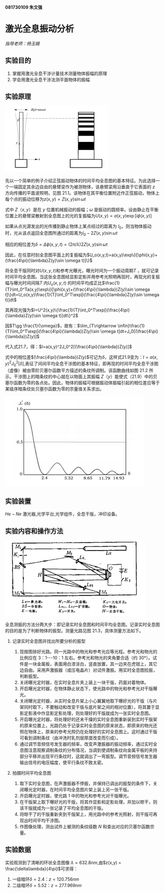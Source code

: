 **081730109 朱文强**

# 激光全息振动分析
*指导老师：杨玉娥*
## 实验目的

1. 掌握用激光全息干涉计量技术测量物体振幅的原理
2. 学会用激光全息干涉法测平面物体的振幅

## 实验原理

![](1.png)

先以一个简单的例子介绍正弦振动物体的时间平均全息图的基本特征。为此选择一个一端固定其余边自由的悬臂梁作为被测物体，该悬臂梁用沿垂直于它表面的 $z$ 方向传播的平面波照明，见图 21.1。该物体在其平衡位置附近作正弦振动，物体上每个点的振动位移为$z(x,y)=Z(x,y)\sin \omega t$

式中 $Z（x,y）$是在 $y$ 位置机械振动的振幅；$\omega$ 是振动的圆频率。设由静止在平衡位置上的悬臂梁散射到全息图上的光的复振幅为$U(x,y)=a(x,y)\exp [i\phi(x,y)]$

如果从点光源发出的光传播到静止物体上某点经过的距离为 $l_0$，则当物体振动时，光从该点返回全息图所通过的距离为$l_0-2Z(x,y)\sin \omega t$

相应的相位差为$\delta=\Delta \phi(x,y,t)=(2\pi/\lambda)2Z(x,y)\sin \omega t$

因此，在任意时刻全息图平面上的复振幅为$U_o(x,y,t)=a(x,y)\exp\{i[\phi(x,y)+(\frac{4\pi}{\lambda}Z(y)\sin \omega t)]\}$

将全息干版同时对$U(x, y,t)$和参考光曝光，曝光时间为一个振动周期$T$ ，就可记录时间平均全息图。当这张全息图经显影定影并用参考光照明再现时，再现光的复振幅与曝光时间间隔$T$ 内$U_o(x, y,t)$ 的时间平均成正比$\frac{1}{T}\int_0^Ta(x,y)\exp\{i[\phi(x,y)+(\frac{4\pi}{\lambda})Z(y)\sin \omega t]\}dt=U_o(x,y)\frac{1}{T}\int_0^T\exp[i(\frac{4\pi}{\lambda}Z(y)\sin \omega t)]dt$

其再现光强为$I=U^2(x,y)\{\frac{1}{T}\int_0^T\exp[i(\frac{4\pi}{\lambda}Z(y)\sin \omega t)]dt\}^2$

因$T\gg \frac{1}{\omega}$，故有：$\lim_{T\rightarrow \infin}\frac{1}{T}\int_0^T\exp[i(\frac{4\pi}{\lambda})Z(y)\sin \omega t]dt=J_0[(\frac{4\pi}{\lambda})Z(y)]$

代入式21.7，得：$I=a(x,y)^2J_0^2[(\frac{4\pi}{\lambda})Z(y)]$

式中的相位差$(\frac{4\pi}{\lambda})Z(y)$可记为$\delta$，这样式21.9变为：$I=a(x,y)^2J_0^2[\delta]$,表征了间间平均全息干涉图的基本特征，即再现的时间平均全息干涉图（虚像）被由零阶贝塞尔函数平方描述的条纹所调制。该函数曲线如图 21.2 所示。干涉图上的暗条纹的中心就在以物面上其振幅 $Z（y）$能使式（21.9）中的贝塞尔函数为零的各点处。因此，物体的振幅可根据振动体振幅引起的相位差应等于某级序暗条纹处贝塞尔函数为零的宗量值关系求出。

![](2.png)

## 实验装置

$He-Ne$ 激光器,光学平台,光学组件，全息干版，冲印设备。

## 实验内容和操作方法

![](3.png)

全息测振的方法分两大步：即记录实时全息图和时间平均全息图。记录实时全息图的目的是为了判断物体的振型。测量光路见图 21.3，具体测量方法如下。

1. 记录实时全息图并找出所要分析的振型
   1. 现按图排好光路。同一光路中的物光和参考光应等光程。参考光和物光的比例应在 3：1---10：1 左右。参考光和物光的夹角要合适（约 30°）。试件是一块金属板，表面用白漆涂白，竖直放置，其一边夹在虎钳上，其它边自由。采用声激振器（或压电晶片）对试件激振。用实时全息图拾振，判断振型。
   2. 关闭曝光定时器，在实时全息片夹上装上一块干版，药面对着物体。
   3. 开启曝光定时器，在物体静止状态下，使光路中的物光和参考光对干版曝光。
   4. 关闭曝光定时器，从实时全息片架上小心翼翼地取下曝好光的干版（与片架同时取下，不要触动和改变干版与底片架之间的相对位置），将其置于显影定影液中作显影定影处理，则处理好的干版就成为一张实时全息图。
   5. 开启曝光定时器，将处理好的还未干燥的实时全息图重新装到实时干版架的原来位置上，光路仍处于记录实时全息图的原来状态，即原来的物光还照在物体上，原来的参考光照仍在处理好的实时全息图上。这时通过干版可看到调制条纹（由冲洗时乳剂层厚度改变而引成）。
   6. 通过调节音频信号发生器的频率，改变声激振器的振动频率，通过实时全息图注意观察调制条纹的分布情况，当调到使调制条纹向金属平板的夹持部分平移并出现平行条纹时，这就调出了一弯振型。调节音频信号发生器输出信号的电压幅度，使平行条纹不致太密。 

2. 拍摄时间平均全息图
   1. 取下实时全息图，在声激振器不停振，并保持已调出的振型的条件下，关闭曝光定时器，在时间平均全息图片架上装上另一张干版。
   2. 开启曝光定时器，使光路 1 中的物光和参考光对干版曝光。
   3. 在干版架上取下曝好光的干版，将其作显影和定影处理，并加以晾干，则该干版就成为一张记录了平均全息图的干版。
   4. 将晾干了的干版重新夹到干版架上，用光路中的参考光照射，则干版可再现出时间平均干涉图。
   5. 作图像处理，测出试件上被测的条纹级数 $N$ 和查出对应的贝塞尔函数宗量。
## 实验数据
   实验观测到了清晰的环状全息图像
   $\lambda = 632.8nm$,由$z(x,y) = \frac{\delta\lambda}{4\pi}$可求得：
   1. 一级暗环$\delta = 2.4$：$z = 120.756nm$
   2. 二级暗环$\delta = 5.52$：$z = 277.969nm$